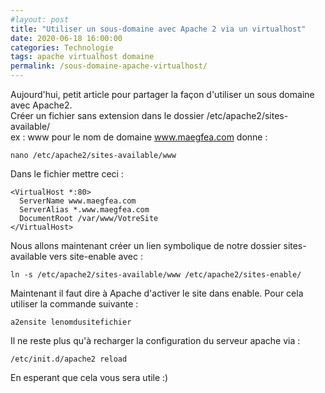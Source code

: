 ```yaml
---
#layout: post
title: "Utiliser un sous-domaine avec Apache 2 via un virtualhost"
date: 2020-06-18 16:00:00
categories: Technologie
tags: apache virtualhost domaine
permalink: /sous-domaine-apache-virtualhost/
---
```

Aujourd'hui, petit article pour partager la façon d'utiliser un sous domaine avec Apache2.   
Créer un fichier sans extension dans le dossier /etc/apache2/sites-available/   
ex : www pour le nom de domaine www.maegfea.com donne :

`nano /etc/apache2/sites-available/www`

Dans le fichier mettre ceci :

```
<VirtualHost *:80>
  ServerName www.maegfea.com
  ServerAlias *.www.maegfea.com
  DocumentRoot /var/www/VotreSite
</VirtualHost>
```

Nous allons maintenant créer un lien symbolique de notre dossier sites-available vers site-enable avec :

`ln -s /etc/apache2/sites-available/www /etc/apache2/sites-enable/`

Maintenant il faut dire à Apache d'activer le site dans enable.
Pour cela utiliser la commande suivante :

`a2ensite lenomdusitefichier`

Il ne reste plus qu'à recharger la configuration du serveur apache via :

`/etc/init.d/apache2 reload`

En esperant que cela vous sera utile :)
